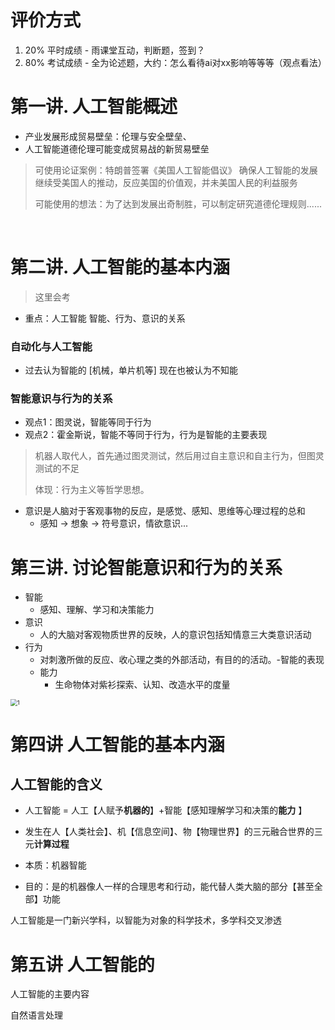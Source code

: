 # 评价方式

1. 20% 平时成绩 - 雨课堂互动，判断题，签到？
2. 80% 考试成绩 - 全为论述题，大约：怎么看待ai对xx影响等等等（观点看法）



# 第一讲. 人工智能概述

- 产业发展形成贸易壁垒：伦理与安全壁垒、
- 人工智能道德伦理可能变成贸易战的新贸易壁垒

> 可使用论证案例：特朗普签署《美国人工智能倡议》 确保人工智能的发展继续受美国人的推动，反应美国的价值观，并未美国人民的利益服务
>
> 可能使用的想法：为了达到发展出奇制胜，可以制定研究道德伦理规则......

​			

# 第二讲. 人工智能的基本内涵

> 这里会考

- 重点：人工智能   智能、行为、意识的关系

### 自动化与人工智能

- 过去认为智能的 [机械，单片机等] 现在也被认为不知能

### 智能意识与行为的关系

- 观点1：图灵说，智能等同于行为
- 观点2：霍金斯说，智能不等同于行为，行为是智能的主要表现

>  机器人取代人，首先通过图灵测试，然后用过自主意识和自主行为，但图灵测试的不足
>
>  体现：行为主义等哲学思想。

- 意识是人脑对于客观事物的反应，是感觉、感知、思维等心理过程的总和
  - 感知 -> 想象 -> 符号意识，情欲意识...

# 第三讲. 讨论智能意识和行为的关系

- 智能
  - 感知、理解、学习和决策能力
- 意识
  - 人的大脑对客观物质世界的反映，人的意识包括知情意三大类意识活动
- 行为
  - 对刺激所做的反应、收心理之类的外部活动，有目的的活动。-智能的表现
  - 能力
    - 生命物体对紫衫探索、认知、改造水平的度量

<img src="C:\Users\m1861\UserData\QiushiResourceSharing\Grade1\2023AIAndSocialChange\1.png" alt="1" style="zoom: 67%;" />

# 第四讲 人工智能的基本内涵

## 人工智能的含义

- 人工智能 = 人工【人赋予**机器的**】+智能【感知理解学习和决策的**能力** 】
- 发生在人【人类社会】、机【信息空间】、物【物理世界】的三元融合世界的三元**计算过程**
- 本质：机器智能

- 目的：是的机器像人一样的合理思考和行动，能代替人类大脑的部分【甚至全部】功能   

人工智能是一门新兴学科，以智能为对象的科学技术，多学科交叉渗透    

# 第五讲 人工智能的

人工智能的主要内容

自然语言处理
